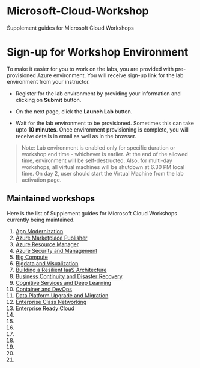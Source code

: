 # Microsoft-Cloud-Workshop
Supplement guides for Microsoft Cloud Workshops
# Sign-up for Workshop Environment

To make it easier for you to work on the labs, you are provided with pre-provisioned Azure environment. You will receive sign-up link for the lab environment from your instructor. 

* Register for the lab environment by providing your information and clicking on **Submit** button.

* On the next page, click the **Launch Lab** button.
 
* Wait for the lab environment to be provisioned. Sometimes this can take upto **10 minutes**. Once environment provisioning is complete, you will receive details in email as well as in the browser.
 
 > Note: Lab environment is enabled only for specific duration or workshop end time - whichever is earlier. At the end of the allowed time, environment will be self-destructed. Also, for multi-day workshops, all virtual machines will be shutdown at 6.30 PM local time. On day 2, user should start the Virtual Machine from the lab activation page.
 
## Maintained workshops
Here is the list of Supplement guides for Microsoft Cloud Workshops currently being maintained.

1. [App Modernization](app-modernization-doc)
1. [Azure Marketplace Publisher](azure-marketplace-publisher)
1. [Azure Resource Manager](azure-resource-manager)
1. [Azure Security and Management](azure-security-and-management)
1. [Big Compute](big-compute)
1. [Bigdata and Visualization](bigdata-and-visualization)
1. [Building a Resilient IaaS Architecture](building-a-resilient-iaas-architecture)
1. [Business Continuity and Disaster Recovery](business-continuity-and-disaster-recovery)
1. [Cognitive Services and Deep Learning](cognitive-services-and-deep-learning)
1. [Container and DevOps](container-and-devops)
1. [Data Platform Upgrade and Migration](data-platform-upgrade-and-migration)
1. [Enterprise Class Networking](enterprise-class-networking)
1. [Enterprise Ready Cloud](enterprise-ready-cloud)
1. []()
1. []()
1. []()
1. []()
1. []()
1. []()
1. []()
1. []()
